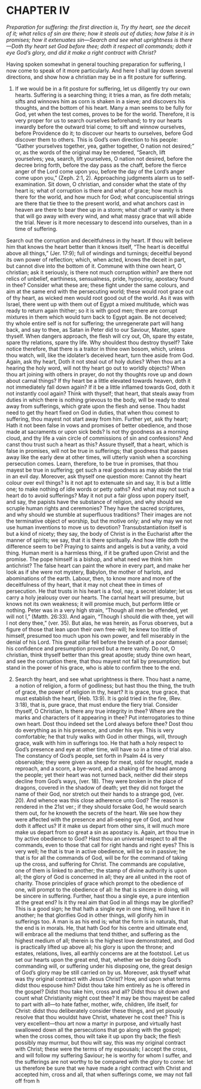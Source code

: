 # CHAPTER IV

*Preparation for suffering: the first direction is, Try thy heart, see the deceit of it; what relics of sin are there; how it steals out of duties; how false it is in promises; how it extenuates sin—Search and see what uprightness is there—Doth thy heart set God before thee; doth it respect all commands; doth it eye God’s glory, and did it make a right contract with Christ?*

Having spoken somewhat in general touching preparation for suffering, I now come to speak of it more particularly. And here I shall lay down several directions, and show how a christian may be in a fit posture for suffering.

1. If we would be in a fit posture for suffering, let us diligently try our own hearts. Suffering is a searching thing; it tries a man, as fire doth metals; sifts and winnows him as corn is shaken in a sieve; and discovers his thoughts, and the bottom of his heart. Many a man seems to be fully for God, yet when the test comes, proves to be for the world. Therefore, it is very proper for us to search ourselves beforehand; to try our hearts inwardly before the outward trial come; to sift and winnow ourselves, before Providence do it; to discover our hearts to ourselves, before God discover them to others. This is God’s own direction to his people: “Gather yourselves together, yea, gather together, O nation not desired;” or, as the words of the original may be rendered, “Search, lift yourselves; yea, search, lift yourselves, O nation not desired, before the decree bring forth, before the day pass as the chaff, before the fierce anger of the Lord come upon you, before the day of the Lord’s anger come upon you,” (Zeph. 2:1, 2). Approaching judgments alarm us to self-examination. Sit down, O christian, and consider what the state of thy heart is; what of corruption is there and what of grace; how much is there for the world, and how much for God; what concupiscential strings are there that tie thee to the present world, and what anchors cast in heaven are there to bear thee up in a storm; what chaff or vanity is there that will go away with every wind, and what massy grace that will abide the trial. Never is it more necessary to descend into ourselves, than in a time of suffering.

Search out the corruption and deceitfulness in thy heart. If thou wilt believe him that knows the heart better than it knows itself, “The heart is deceitful above all things,” (Jer. 17:9); full of windings and turnings; deceitful beyond its own power of reflection; which, when acted, knows the deceit in part, but cannot dive into the bottom of it. Commune with thine own heart, O christian; ask it seriously, is there not much corruption within? are there not relics of unbelief, earthiness, sensualness, pride, hypocrisy, apostacy found in thee? Consider what these are; these fight under the same colours, and aim at the same end with the persecuting world; these would root grace out of thy heart, as wicked men would root good out of the world. As it was with Israel, there went up with them out of Egypt a mixed multitude, which was ready to return again thither; so it is with good men; there are corrupt mixtures in them which would turn back to Egypt again. Be not deceived; thy whole entire self is not for suffering; the unregenerate part will hang back, and say to thee, as Satan in Peter did to our Saviour, Master, spare thyself. When dangers approach, the flesh will cry out, Oh, spare thy estate, spare thy relations, spare thy life. Why shouldest thou destroy thyself? Take notice therefore, that there is a traitor in thine own bosom, which, unless thou watch, will, like the idolater’s deceived heart, turn thee aside from God. Again, ask thy heart, Doth it not steal out of holy duties? When thou art a hearing the holy word, will not thy heart go out to worldly objects? When thou art joining with others in prayer, do not thy thoughts rove up and down about carnal things? If thy heart be a little elevated towards heaven, doth it not immediately fall down again? If it be a little inflamed towards God, doth it not instantly cool again? Think with thyself; that heart, that steals away from duties in which there is nothing grievous to the body, will be ready to steal away from sufferings, which grate upon the flesh and sense. Thou hadst need to get thy heart fixed on God in duties, that when thou comest to suffering, thou mayest not start away from him. Further yet, ask thy heart; Hath it not been false in vows and promises of better obedience, and those made at sacraments or upon sick beds? Is not thy goodness as a morning cloud, and thy life a vain circle of commissions of sin and confessions? And canst thou trust such a heart as this? Assure thyself, that a heart, which is false in promises, will not be true in sufferings; that goodness that passes away like the early dew at other times, will utterly vanish when a scorching persecution comes. Learn, therefore, to be true in promises, that thou mayest be true in suffering; get such a real goodness as may abide the trial in an evil day. Moreover, ask thyself one question more: Cannot thy heart colour over evil things? Is it not apt to extenuate sin and say, It is but a little one; to make nothing of idle words or petty oaths? And what may not such a heart do to avoid sufferings? May it not put a fair gloss upon popery itself, and say, the papists have the substance of religion, and why should we scruple human rights and ceremonies? They have the sacred scriptures, and why should we stumble at superfluous traditions? Their images are not the terminative object of worship, but the motive only; and why may we not use human inventions to move us to devotion? Transubstantiation itself is but a kind of nicety; they say, the body of Christ is in the Eucharist after the manner of spirits; we say, that it is there spiritually. And how little doth the difference seem to be? Praying to saints and angels is but a vanity, a void thing. Human merit is a harmless thing, if it be grafted upon Christ and the promise. The pope himself is a bishop, and what need we think him antichrist? The false heart can paint the whore in every part, and make her look as if she were not mystery, Babylon, the mother of harlots, and abominations of the earth. Labour, then, to know more and more of the deceitfulness of thy heart, that it may not cheat thee in times of persecution. He that trusts in his heart is a fool, nay, a secret idolater; let us carry a holy jealousy over our hearts. The carnal heart will presume, but knows not its own weakness; it will promise much, but perform little or nothing. Peter was in a very high strain, “Though all men be offended, yet will not I,” (Matth. 26:33). And again, “Though I should die with thee, yet will I not deny thee,” (ver. 35). But alas, he was herein, as Forus observes, but a figure of those that lean upon their own free-will; he knew too little of himself, presumed too much upon his own power, and fell miserably in the denial of his Lord. This great pillar fell before the breath of a poor damsel; his confidence and presumption proved but a mere vanity. Do not, O christian, think thyself better than this great apostle; study thine own heart, and see the corruption there, that thou mayest not fall by presumption; but stand in the power of his grace, who is able to confirm thee to the end.

2. Search thy heart, and see what uprightness is there. Thou hast a name, a notion of religion, a form of godliness; but hast thou the thing, the truth of grace, the power of religion in thy, heart? It is grace, true grace, that must establish the heart, (Heb. 13:9). It is gold tried in the fire, (Rev. 3:18), that is, pure grace, that must endure the fiery trial. Consider thyself, O Christian, Is there any true integrity in thee? Where are the marks and characters of it appearing in thee? Put interrogatories to thine own heart. Dost thou indeed set the Lord always before thee? Dost thou do everything as in his presence, and under his eye. This is very comfortable; he that truly walks with God in other things, will, through grace, walk with him in sufferings too. He that hath a holy respect to God’s presence and eye at other time, will have so in a time of trial also. The constancy of God’s people, set forth in Psalm 44 is very observable; they were given as sheep for meat, sold for nought, made a reproach, and a scorn, a bye-word, and a shaking of the head among the people; yet their heart was not turned back, neither did their steps decline from God’s ways, (ver. 18). They were broken in the place of dragons, covered in the shadow of death; yet they did not forget the name of their God, nor stretch out their hands to a strange god, (ver. 20). And whence was this close adherence unto God? The reason is rendered in the 21st ver.; if they should forsake God, he would search them out, for he knoweth the secrets of the heart. We see how they were affected with the presence and all-seeing eye of God, and how doth it affect us? If it make us depart from other sins, it will much more make us depart from so great a sin as apostacy is. Again, art thou true in thy active obedience to God? Hast thou an universal respect to all the commands, even to those that call for right hands and right eyes? This is very well; he that is true in active obedience, will be so in passive; he that is for all the commands of God, will be for the command of taking up the cross, and suffering for Christ. The commands are copulative, one of them is linked to another; the stamp of divine authority is upon all; the glory of God is concerned in all; they are all united in the root of charity. Those principles of grace which prompt to the obedience of one, will prompt to the obedience of all: he that is sincere in doing, will be sincere in suffering. Further, hast thou a single eye, a pure intention at the great end? Is it thy real aim that God in all things may be glorified? This is a good sign; he that hath a single eye in one thing, will have it in another; he that glorifies God in other things, will glorify him in sufferings too. A man is as his end is; what the form is in naturals, that the end is in morals. He, that hath God for his centre and ultimate end, will embrace all the mediums that tend thither, and suffering as the highest medium of all; therein is the highest love demonstrated, and God is practically lifted up above all; his glory is upon the throne; and estates, relations, lives, all earthly concerns are at the footstool. Let us set our hearts upon the great end, that, whether we be doing God’s commanding will, or suffering under his disposing one, the great design of God’s glory may be still carried on by us. Moreover, ask thyself what was thy original contract with Jesus Christ? How, and upon what terms didst thou espouse him? Didst thou take him entirely as he is offered in the gospel? Didst thou take him, cross and all? Didst thou sit down and count what Christianity might cost thee? It may be thou mayest be called to part with all—to hate father, mother, wife, children, life itself, for Christ: didst thou deliberately consider these things, and yet piously resolve that thou wouldst have Christ, whatever he cost thee? This is very excellent—thou art now a martyr in purpose, and virtually hast swallowed down all the persecutions that go along with the gospel; when the cross comes, thou wilt take it up upon thy back; the flesh possibly may murmur, but thou wilt say, this was my original contract with Christ; these were the terms of my espousals; I accept the cross, and will follow my suffering Saviour; he is worthy for whom I suffer, and the sufferings are not worthy to be compared with the glory to come: let us therefore be sure that we have made a right contract with Christ and accepted him, cross and all, that when sufferings come, we may not fall off from h
